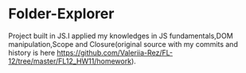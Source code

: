# Folder-Explorer

Project built in JS.I applied my knowledges in JS fundamentals,DOM manipulation,Scope and Closure(original source with my commits and history is here https://github.com/Valeriia-Rez/FL-12/tree/master/FL12_HW11/homework).
